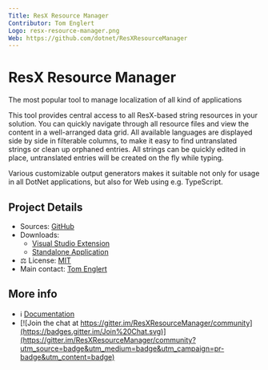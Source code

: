 ```yaml
---
Title: ResX Resource Manager
Contributor: Tom Englert
Logo: resx-resource-manager.png
Web: https://github.com/dotnet/ResXResourceManager
---
```

# ResX Resource Manager

The most popular tool to manage localization of all kind of applications

This tool provides central access to all ResX-based string resources in your solution. 
You can quickly navigate through all resource files and view the content in a well-arranged data grid.
All available languages are displayed side by side in filterable columns,
to make it easy to find untranslated strings or clean up orphaned entries. 
All strings can be quickly edited in place, untranslated entries will be created on the fly while typing.

Various customizable output generators makes it suitable not only for usage in all DotNet applications, but also for Web using e.g. TypeScript.

## Project Details

* Sources: [GitHub](https://github.com/dotnet/ResXResourceManager)
* Downloads: 
  - [Visual Studio Extension](https://marketplace.visualstudio.com/items?itemName=TomEnglert.ResXManager)
  - [Standalone Application](https://github.com/dotnet/ResXResourceManager/releases/latest/download/Publish.zip)
* ⚖ License: [MIT](https://github.com/dotnet/ResXResourceManager/blob/master/License)
* Main contact: [Tom Englert](https://github.com/tom-englert)

## More info

* ℹ️ [Documentation](https://github.com/dotnet/ResXResourceManager/tree/master/Documentation)
* [![Join the chat at https://gitter.im/ResXResourceManager/community](https://badges.gitter.im/Join%20Chat.svg)](https://gitter.im/ResXResourceManager/community?utm_source=badge&utm_medium=badge&utm_campaign=pr-badge&utm_content=badge)



